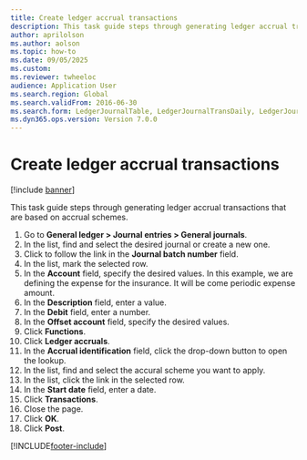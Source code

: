 ```yaml
--- 
title: Create ledger accrual transactions
description: This task guide steps through generating ledger accrual transactions that are based on accrual schemes. 
author: aprilolson
ms.author: aolson
ms.topic: how-to
ms.date: 09/05/2025
ms.custom:
ms.reviewer: twheeloc  
audience: Application User   
ms.search.region: Global
ms.search.validFrom: 2016-06-30
ms.search.form: LedgerJournalTable, LedgerJournalTransDaily, LedgerJournalTransAccrual, LedgerJournalTransAccrualTrans
ms.dyn365.ops.version: Version 7.0.0 
---
```

# Create ledger accrual transactions

[!include [banner](../../includes/banner.md)]

This task guide steps through generating ledger accrual transactions that are based on accrual schemes.

1. Go to **General ledger > Journal entries > General journals**.
2. In the list, find and select the desired journal or create a new one.
3. Click to follow the link in the **Journal batch number** field.
4. In the list, mark the selected row.
5. In the **Account** field, specify the desired values.
     In this example, we are defining the expense for the insurance. It will be come periodic expense amount.  
6. In the **Description** field, enter a value.
7. In the **Debit** field, enter a number.
8. In the **Offset account** field, specify the desired values.
9. Click **Functions**.
10. Click **Ledger accruals**.
11. In the **Accrual identification** field, click the drop-down button to open the lookup.
12. In the list, find and select the accural scheme you want to apply.
13. In the list, click the link in the selected row.
14. In the **Start date** field, enter a date.
15. Click **Transactions**.
16. Close the page.
17. Click **OK**.
18. Click **Post**.



[!INCLUDE[footer-include](../../../includes/footer-banner.md)]
